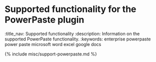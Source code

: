 # Supported functionality for the PowerPaste plugin
:title_nav: Supported functionality
:description: Information on the supported PowerPaste functionality.
:keywords: enterprise powerpaste power paste microsoft word excel google docs

{% include misc/support-powerpaste.md %}